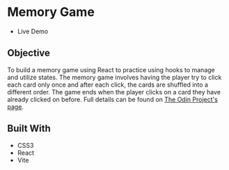 # Memory Game

* Live Demo

## Objective

To build a memory game using React to practice using hooks to manage and utilize states. The memory game involves having the player try to click each card only once and after each click, the cards are shuffled into a different order. The game ends when the player clicks on a card they have already clicked on before. Full details can be found on [The Odin Project's page](https://www.theodinproject.com/lessons/node-path-react-new-memory-card).

## Built With

* CSS3
* React
* Vite